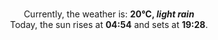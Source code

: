 <p  align="center"><br/>Currently, the weather is: <b> 20°C, <i>light rain</i></b></br>Today, the sun rises at <b>04:54</b> and sets at <b>19:28</b>.</p>